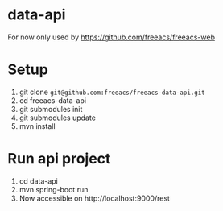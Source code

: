 # data-api

For now only used by
https://github.com/freeacs/freeacs-web

# Setup
1. git clone `git@github.com:freeacs/freeacs-data-api.git`
2. cd freeacs-data-api
3. git submodules init
4. git submodules update
5. mvn install

# Run api project
1. cd data-api
2. mvn spring-boot:run
3. Now accessible on http://localhost:9000/rest
